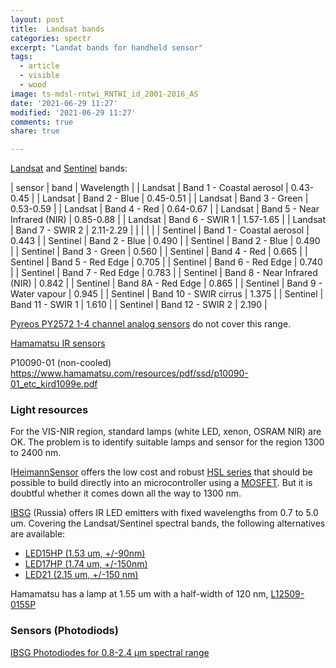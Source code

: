 ```yaml
---
layout: post
title:  Landsat bands
categories: spectr
excerpt: "Landat bands for handheld sensor"
tags:
  - article
  - visible
  - wood
image: ts-mdsl-rntwi_RNTWI_id_2001-2016_AS
date: '2021-06-29 11:27'
modified: '2021-06-29 11:27'
comments: true
share: true

---
```


[Landsat](https://www.usgs.gov/faqs/what-are-band-designations-landsat-satellites?qt-news_science_products=0#qt-news_science_products) and [Sentinel](https://www.satimagingcorp.com/satellite-sensors/other-satellite-sensors/sentinel-2a/) bands:

| sensor | band | Wavelength |
| Landsat | Band 1 - Coastal aerosol | 0.43-0.45 |
| Landsat | Band 2 - Blue | 0.45-0.51 |
| Landsat | Band 3 - Green | 0.53-0.59 |
| Landsat | Band 4 - Red | 0.64-0.67 |
| Landsat | Band 5 - Near Infrared (NIR) | 0.85-0.88 |
| Landsat | Band 6 - SWIR 1 | 1.57-1.65 |
| Landsat | Band 7 - SWIR 2 | 2.11-2.29 |
|   |   |   |
| Sentinel | Band 1 - Coastal aerosol | 0.443 |
| Sentinel | Band 2 - Blue | 0.490 |
| Sentinel | Band 2 - Blue | 0.490 |
| Sentinel | Band 3 - Green | 0.560 |
| Sentinel | Band 4 - Red | 0.665 |
| Sentinel | Band 5 - Red Edge | 0.705 |
| Sentinel | Band 6 - Red Edge | 0.740 |
| Sentinel | Band 7 - Red Edge | 0.783 |
| Sentinel | Band 8 - Near Infrared (NIR)  | 0.842 |
| Sentinel | Band 8A - Red Edge | 0.865 |
| Sentinel | Band 9 - Water vapour | 0.945 |
| Sentinel | Band 10 - SWIR cirrus | 1.375 |
| Sentinel | Band 11 - SWIR 1 | 1.610 |
| Sentinel | Band 12 - SWIR 2 | 2.190 |

[Pyreos PY2572 1-4 channel analog sensors](https://pyreos.com/ir-to-39-detectors/?productnum=PY2572) do not cover this range.

[Hamamatsu IR sensors]()

P10090-01 (non-cooled) https://www.hamamatsu.com/resources/pdf/ssd/p10090-01_etc_kird1099e.pdf

### Light resources

For the VIS-NIR region, standard lamps (white LED, xenon, OSRAM NIR) are OK. The problem is to identify suitable lamps and sensor for the region 1300 to 2400 nm.

I[HeimannSensor](https://www.heimannsensor.com) offers the low cost and robust [HSL series](https://www.heimannsensor.com/HSL-Series) that should be possible to build directly into an microcontroller using a [MOSFET](#). But it is doubtful whether it comes down all the way to 1300 nm.

[IBSG](http://www.ibsg-st-petersburg.com) (Russia) offers IR LED emitters with fixed wavelengths from 0.7 to 5.0 um. Covering the Landsat/Sentinel spectral bands, the following alternatives are available:

- [LED15HP (1.53 um, +/-90nm)](http://www.ibsg-st-petersburg.com/led_1HP.html)
- [LED17HP (1.74 um, +/-150nm)](http://www.ibsg-st-petersburg.com/led_1HP.html)
- [LED21 (2.15 um, +/-150 nm)](http://www.ibsg-st-petersburg.com/led_1.html)

Hamamatsu has a lamp at 1.55 um with a half-width of 120 nm, [L12509-0155P](https://www.hamamatsu.com/eu/en/product/light-and-radiation-sources/led/index.html)

### Sensors (Photodiods)

[IBSG Photodiodes for 0.8-2.4 µm spectral range](http://www.ibsg-st-petersburg.com/phd_2.html)
